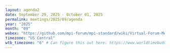 ```yaml
---
layout: agenda2
date: September 29, 2025 - October 01, 2025
permalink: meetings/2025/09/agenda
year: "2025"
month: "09"
webex: "https://github.com/mpi-forum/mpi-standard/wiki/Virtual-Forum-Meeting-Information"
timezone: "US Central"
wtb_timezone: "6" # Can figure this out here: https://www.worldtimebuddy.com/clock-widget
---
```


